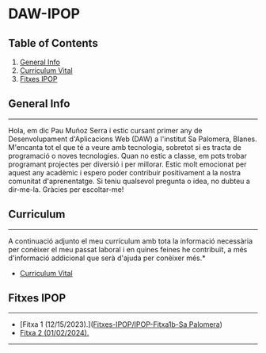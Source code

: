 # DAW-IPOP
## Table of Contents
1. [General Info](#general-info)
2. [Curriculum Vital](#curriculum)
3. [Fitxes IPOP](#fitxes-IPOP)


## General Info
***
Hola, em dic Pau Muñoz Serra i estic cursant primer any de Desenvolupament d'Aplicacions Web (DAW) a l'institut Sa Palomera, Blanes. M'encanta tot el que té a veure amb tecnologia, sobretot si es tracta de programació o noves tecnologies. Quan no estic a classe, em pots trobar programant projectes per diversió i per millorar. Estic molt emocionat per aquest any acadèmic i espero poder contribuir positivament a la nostra comunitat d'aprenentatge. Si teniu qualsevol pregunta o idea, no dubteu a dir-me-la. Gràcies per escoltar-me!

## Curriculum
***
A continuació adjunto el meu currículum amb tota la informació necessària per conèixer el meu passat laboral i en quines feines he contribuït, a més d'informació addicional que serà d'ajuda per conèixer més.* 
* [Curriculum Vital]()

## Fitxes IPOP
***
* [Fitxa 1 (12/15/2023).]([Fitxes-IPOP/IPOP-Fitxa1b-Sa Palomera](https://github.com/XinLu85/DAW-IPOP/blob/main/Fitxes-IPOP/IPOP-Fitxa1b-Sa%20Palomera.pdf))
* [Fitxa 2 (01/02/2024).]()
***

